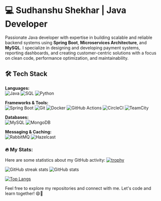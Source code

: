 # 💻 Sudhanshu Shekhar | Java Developer  

Passionate Java developer with expertise in building scalable and reliable backend systems using **Spring Boot**, **Microservices Architecture**, and **MySQL**. I specialize in designing and developing payment systems, reporting dashboards, and creating customer-centric solutions with a focus on clean code, performance optimization, and maintainability. 

## 🛠️ Tech Stack  

**Languages:**  
![Java](https://img.shields.io/badge/-Java-007396?style=flat&logo=java&logoColor=white) ![SQL](https://img.shields.io/badge/-SQL-4479A1?style=flat&logo=MySQL&logoColor=white) ![Python](https://img.shields.io/badge/-Python-3776AB?style=flat&logo=python&logoColor=white)  

**Frameworks & Tools:**  
![Spring Boot](https://img.shields.io/badge/-Spring%20Boot-6DB33F?style=flat&logo=spring-boot&logoColor=white) ![Git](https://img.shields.io/badge/-Git-F05032?style=flat&logo=git&logoColor=white) ![Docker](https://img.shields.io/badge/-Docker-2496ED?style=flat&logo=docker&logoColor=white) ![GitHub Actions](https://img.shields.io/badge/-GitHub%20Actions-2088FF?style=flat&logo=github-actions&logoColor=white) ![CircleCI](https://img.shields.io/badge/-CircleCI-343434?style=flat&logo=circleci&logoColor=white) ![TeamCity](https://img.shields.io/badge/-TeamCity-000000?style=flat&logo=teamcity&logoColor=white)  

**Databases:**  
![MySQL](https://img.shields.io/badge/-MySQL-4479A1?style=flat&logo=mysql&logoColor=white) ![MongoDB](https://img.shields.io/badge/-MongoDB-47A248?style=flat&logo=mongodb&logoColor=white)  

**Messaging & Caching:**  
![RabbitMQ](https://img.shields.io/badge/-RabbitMQ-FF6600?style=flat&logo=rabbitmq&logoColor=white) ![Hazelcast](https://img.shields.io/badge/-Hazelcast-0078D7?style=flat&logo=hazelcast&logoColor=white)  


### :fire: My Stats:

Here are some statistics about my GitHub activity:
[![trophy](https://github-profile-trophy.vercel.app/?username=sudhanshush531&rank=S,AAA,AA,A,B)](https://github.com/ryo-ma/github-profile-trophy)

![GitHub streak stats](https://streak-stats.demolab.com/?user=sudhanshush531&mode=weekly) ![GitHub stats](https://github-readme-stats.vercel.app/api?username=sudhanshush531&show_icons=true&count_private=true)

[![Top Langs](https://github-readme-stats.vercel.app/api/top-langs/?username=sudhanshush531&layout=compact&theme=vision-friendly-dark)](https://github.com/anuraghazra/github-readme-stats)

Feel free to explore my repositories and connect with me. Let's code and learn together! 😄🚀
